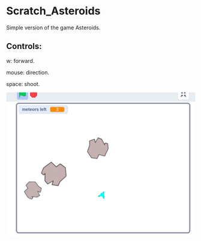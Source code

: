 # Scratch_Asteroids
Simple version of the game Asteroids.

## Controls:
w: forward.

mouse: direction.

space: shoot.

![img of Asteroids](https://github.com/Jkutkut/Scratch_Asteroids/blob/master/Asteroids.png)
